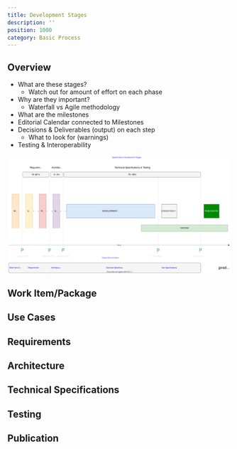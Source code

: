 ```yaml
---
title: Development Stages
description: ''
position: 1000
category: Basic Process
---
```


## Overview

- What are these stages?
    - Watch out for amount of effort on each phase
- Why are they important?
    - Waterfall vs Agile methodology
- What are the milestones
- Editorial Calendar connected to Milestones
- Decisions & Deliverables (output) on each step
    - What to look for (warnings)
- Testing & Interoperability

<img src="development-stages.svg" alt="Open Standards Specifications Development Stages">

## Work Item/Package
## Use Cases
## Requirements
## Architecture
## Technical Specifications
## Testing
## Publication